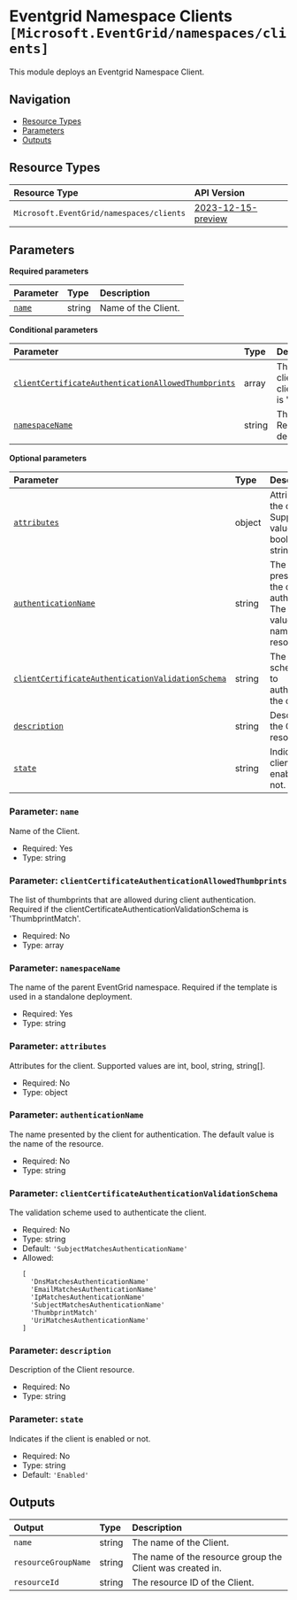 # Eventgrid Namespace Clients `[Microsoft.EventGrid/namespaces/clients]`

This module deploys an Eventgrid Namespace Client.

## Navigation

- [Resource Types](#Resource-Types)
- [Parameters](#Parameters)
- [Outputs](#Outputs)

## Resource Types

| Resource Type | API Version |
| :-- | :-- |
| `Microsoft.EventGrid/namespaces/clients` | [2023-12-15-preview](https://learn.microsoft.com/en-us/azure/templates/Microsoft.EventGrid/2023-12-15-preview/namespaces/clients) |

## Parameters

**Required parameters**

| Parameter | Type | Description |
| :-- | :-- | :-- |
| [`name`](#parameter-name) | string | Name of the Client. |

**Conditional parameters**

| Parameter | Type | Description |
| :-- | :-- | :-- |
| [`clientCertificateAuthenticationAllowedThumbprints`](#parameter-clientcertificateauthenticationallowedthumbprints) | array | The list of thumbprints that are allowed during client authentication. Required if the clientCertificateAuthenticationValidationSchema is 'ThumbprintMatch'. |
| [`namespaceName`](#parameter-namespacename) | string | The name of the parent EventGrid namespace. Required if the template is used in a standalone deployment. |

**Optional parameters**

| Parameter | Type | Description |
| :-- | :-- | :-- |
| [`attributes`](#parameter-attributes) | object | Attributes for the client. Supported values are int, bool, string, string[]. |
| [`authenticationName`](#parameter-authenticationname) | string | The name presented by the client for authentication. The default value is the name of the resource. |
| [`clientCertificateAuthenticationValidationSchema`](#parameter-clientcertificateauthenticationvalidationschema) | string | The validation scheme used to authenticate the client. |
| [`description`](#parameter-description) | string | Description of the Client resource. |
| [`state`](#parameter-state) | string | Indicates if the client is enabled or not. |

### Parameter: `name`

Name of the Client.

- Required: Yes
- Type: string

### Parameter: `clientCertificateAuthenticationAllowedThumbprints`

The list of thumbprints that are allowed during client authentication. Required if the clientCertificateAuthenticationValidationSchema is 'ThumbprintMatch'.

- Required: No
- Type: array

### Parameter: `namespaceName`

The name of the parent EventGrid namespace. Required if the template is used in a standalone deployment.

- Required: Yes
- Type: string

### Parameter: `attributes`

Attributes for the client. Supported values are int, bool, string, string[].

- Required: No
- Type: object

### Parameter: `authenticationName`

The name presented by the client for authentication. The default value is the name of the resource.

- Required: No
- Type: string

### Parameter: `clientCertificateAuthenticationValidationSchema`

The validation scheme used to authenticate the client.

- Required: No
- Type: string
- Default: `'SubjectMatchesAuthenticationName'`
- Allowed:
  ```Bicep
  [
    'DnsMatchesAuthenticationName'
    'EmailMatchesAuthenticationName'
    'IpMatchesAuthenticationName'
    'SubjectMatchesAuthenticationName'
    'ThumbprintMatch'
    'UriMatchesAuthenticationName'
  ]
  ```

### Parameter: `description`

Description of the Client resource.

- Required: No
- Type: string

### Parameter: `state`

Indicates if the client is enabled or not.

- Required: No
- Type: string
- Default: `'Enabled'`

## Outputs

| Output | Type | Description |
| :-- | :-- | :-- |
| `name` | string | The name of the Client. |
| `resourceGroupName` | string | The name of the resource group the Client was created in. |
| `resourceId` | string | The resource ID of the Client. |
